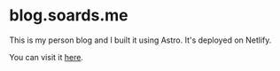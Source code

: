 # blog.soards.me

This is my person blog and I built it using Astro. It's deployed on Netlify.

You can visit it <a href="https://blog.soards.me" target="_blank">here</a>.
